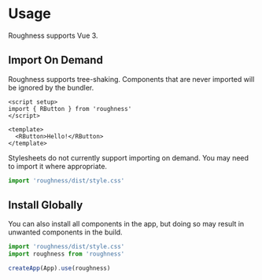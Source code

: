 # Usage

Roughness supports Vue 3.

## Import On Demand

Roughness supports tree-shaking. Components that are never imported will be ignored by the bundler.

```vue
<script setup>
import { RButton } from 'roughness'
</script>

<template>
  <RButton>Hello!</RButton>
</template>
```

Stylesheets do not currently support importing on demand. You may need to import it where appropriate.

```js
import 'roughness/dist/style.css'
```

## Install Globally

You can also install all components in the app, but doing so may result in unwanted components in the build.

```js
import 'roughness/dist/style.css'
import roughness from 'roughness'

createApp(App).use(roughness)
```
